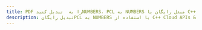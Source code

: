---title: PDF را به  تبدیل کنیدNUMBERS، PCL به NUMBERS مبدل رایگان یا C++ SDKdescription: تبدیل رایگانPCL به NUMBERS با استفاده از C++ Cloud APIs & SDK همچنین اسناد PDF را در Cloud ایجاد، ویرایش و رندر کنید.---